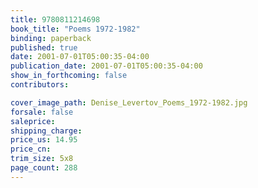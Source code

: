 ```yaml
---
title: 9780811214698
book_title: "Poems 1972-1982"
binding: paperback
published: true
date: 2001-07-01T05:00:35-04:00
publication_date: 2001-07-01T05:00:35-04:00
show_in_forthcoming: false
contributors:

cover_image_path: Denise_Levertov_Poems_1972-1982.jpg
forsale: false
saleprice:
shipping_charge:
price_us: 14.95
price_cn:
trim_size: 5x8
page_count: 288
---
```


